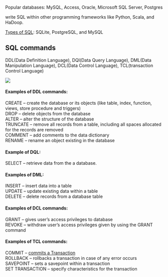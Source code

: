 Popular databases: MySQL, Access, Oracle, Microsoft SQL Server, Postgres

write SQL within other programming frameworks like Python, Scala, and HaDoop.

[Types of SQL](https://www.digitalocean.com/community/tutorials/sqlite-vs-mysql-vs-postgresql-a-comparison-of-relational-database-management-systems): SQLite, PostgreSQL, and MySQL

## SQL commands

DDL(Data Definition Language), DQl(Data Query Language), DML(Data Manipulation Language), DCL(Data Control Language), TCL(transaction Control Language)

![](https://media.geeksforgeeks.org/wp-content/cdn-uploads/20190826175059/Types-of-SQL-Commands.jpg)

#### Examples of DDL commands:

CREATE – create the database or its objects (like table, index, function, views, store procedure and triggers)\
DROP – delete objects from the database\
ALTER – alter the structure of the database\
TRUNCATE – remove all records from a table, including all spaces allocated for the records are removed\
COMMENT – add comments to the data dictionary\
RENAME – rename an object existing in the database

#### Example of DQL:

SELECT – retrieve data from the a database.

#### Examples of DML:

INSERT – insert data into a table\
UPDATE – update existing data within a table\
DELETE – delete records from a database table

#### Examples of DCL commands:

GRANT – gives user’s access privileges to database\
REVOKE – withdraw user’s access privileges given by using the GRANT command

#### Examples of TCL commands:

COMMIT – [commits a Transaction](https://www.geeksforgeeks.org/sql-transactions/)\
ROLLBACK – rollbacks a transaction in case of any error occurs\
SAVEPOINT – sets a savepoint within a transaction\
SET TRANSACTION – specify characteristics for the transaction
